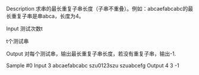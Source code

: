 Description
求串的最长重复子串长度（子串不重叠）。例如：abcaefabcabc的最长重复子串是串abca，长度为4。

Input
测试次数t

t个测试串

Output
对每个测试串，输出最长重复子串长度，若没有重复子串，输出-1.

Sample
#0
Input
3
abcaefabcabc
szu0123szu
szuabcefg
Output
4
3
-1